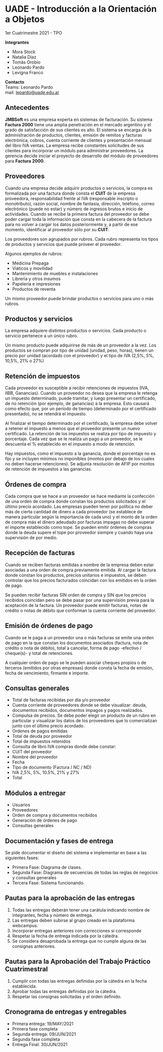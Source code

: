 # UADE - Introducción a la Orientación a Objetos
1er Cuatrimestre 2021 - TPO  

__Integrantes__  
- Mora Stock
- Natalia Diaz
- Tomás Orobio
- Leonardo Pardo
- Levigna Franco

__Contacto__  
Teams: Leonardo Pardo  
mail: lepardo@uade.edu.ar  

## Antecedentes

**JMBSoft** es una empresa experta en sistemas de facturación. Su sistema **Factura 2000** tiene una amplia penetración en el mercado argentino y el grado de satisfacción de sus clientes es alto.
El sistema se encarga de la administración de productos, clientes, emisión de remitos y facturas electrónica, cobros, cuenta corriente de clientes y presentación mensual del libro IVA ventas.
La empresa recibe constantes solicitudes de sus clientes para incorporar un módulo para administrar proveedores. La gerencia decide iniciar el proyecto de desarrollo del módulo de proveedores para **Factura 2000**.

## Proveedores

Cuando una empresa decide adquirir productos o servicios, la compra es formalizada por una factura donde consta el **CUIT** de la empresa proveedora, responsabilidad frente al IVA (responsable inscripto o monotributo), razón social, nombre de fantasía, dirección, teléfono, correo electrónico (puede no estar) y número de ingresos brutos e inicio de actividades.
Cuando se recibe la primera factura del proveedor se debe poder cargar toda la información que consta en la cabecera de la factura para no volver a cargar los datos posteriormente y, a partir de ese momento, identificar al proveedor sólo por su **CUIT**.

Los proveedores son agrupados por rubros. Cada rubro representa los tipos de productos y servicios que puede proveer el proveedor.

Algunos ejemplos de rubros:

- Medicina Prepaga
- Viáticos y movilidad
- Mantenimiento de muebles e instalaciones
- Librería y otros insumos
- Papelería e impresiones
- Productos de reventa

Un mismo proveedor puede brindar productos o servicios para uno o más rubros.

## Productos y servicios

La empresa adquiere distintos productos o servicios. Cada producto o servicio pertenece a un único rubro.

Un mismo producto puede adquirirse de más de un proveedor a la vez.
Los productos se compran por tipo de unidad (unidad, peso, horas), tienen un precio por unidad (acordado con el proveedor) y el tipo de IVA (2,5%, 5%, 10,5%, 21% o 27%)


## Retención de impuestos

Cada proveedor es susceptible a recibir retenciones de impuestos (IVA, IIBB, Ganancias). Cuando un proveedor no desea que la empresa le retenga un impuesto determinado, puede tramitar, y luego presentar un certificado, de no retención (por ejemplo, de ganancias) a la empresa. Esto causará como efecto que, por un período de tiempo (determinado por el certificado presentado), no se retendrá el impuesto.

Al finalizar el tiempo determinado por el certificado, la empresa debe volver a retener el impuesto a menos que el proveedor presente un nuevo certificado.
La retención de los impuestos se realiza por tipo de impuesto y porcentaje. Cada vez que se le realiza un pago a un proveedor, se le descuenta el % establecido en el impuesto a modo de retención.

Hay impuestos, como el impuesto a la ganancia, donde el porcentaje no es fijo y se incluyen mínimos no imponibles (montos por debajo de los cuales no deben hacerse retenciones). Se adjunta resolución de AFIP por montos de retención de impuestos a las ganancias.

## Órdenes de compra

Cada compra que se hace a un proveedor se hace mediante la confección de una orden de compra donde constan los productos solicitados y el último precio acordado.
Las empresas pueden tener por política no deber más de cierta cantidad de dinero a cada proveedor (se establece de manera particular según la importancia de cada uno) y el monto de la orden de compra más el dinero adeudado por facturas impagas no debe superar el importe establecido como tope. Se pueden emitir órdenes de compras donde la deuda supere el tope por proveedor siempre y cuando haya una supervisión de por medio.

## Recepción de facturas

Cuando se reciben facturas emitidas a nombre de la empresa deben estar asociadas a una orden de compra previamente emitida. Al cargar la factura donde constan los productos, precios unitarios e impuestos, se deben controlar que los precios facturados coincidan con los emitidos en la orden de pago.

Se pueden recibir facturas SIN orden de compra y SIN que los precios recibidos coincidan pero se debe pasar por una supervisión previa para la aceptación de la factura.
Un proveedor puede emitir facturas, notas de crédito o notas de débito que conforman la cuenta corriente del proveedor.

## Emisión de órdenes de pago

Cuando se le paga a un proveedor una o más facturas se emite una orden de pago en la que constan los documentos asociados (factura, nota de crédito o nota de débito), total a cancelar, forma de pago -efectivo / cheque(s)- y total de retenciones.

A cualquier orden de pago se le pueden asociar cheques propios o de terceros (emitidos por otras empresas) donde consta la fecha de emisión, fecha de vencimiento, firmante e importe.

## Consultas generales

- Total de facturas recibidas por día y/o proveedor
- Cuenta corriente de proveedores donde se debe visualizar: deuda, documentos recibidos, documentos impagos y pagos realizados.
- Compulsa de precios. Se debe poder elegir un producto de un rubro en particular y visualizar los datos de los proveedores que lo comercializan junto con el último precio acordado.
- Ordenes de pagos emitidas
- Total de deuda por proveedor
- Total de impuestos retenidos
- Consulta de libro IVA compras donde debe constar:
- CUIT del proveedor
- Nombre del proveedor
- Fecha
- Tipo de documento (Factura / NC / ND)
- IVA 2,5%, 5%, 10.5%, 21% y 27%
- Total

## Módulos a entregar

- Usuarios
- Proveedores
- Orden de compra y documentos recibidos
- Generación de órdenes de pago
- Consultas generales

## Documentación y fases de entrega
Se pide documentar el diseño del sistema e implementar en base a las siguientes fases:

- Primera Fase: Diagrama de clases.
- Segunda Fase: Diagrama de secuencias de todas las reglas de negocios y consultas generales
- Tercera Fase: Sistema funcionando.

## Pautas para la aprobación de las entregas

1. Todas las entregas deberán tener una carátula indicando nombre de integrantes, fecha y número de entrega.
2. Las entregas deben subirse al grupo creado en la plataforma webcampus.
3. Incorporar entregas anteriores con correcciones si corresponde
4. Respetar la fecha de entrega indicada por la cátedra.
5. Se considera desaprobada la entrega que no cumple alguna de las consignas anteriores.

## Pautas para la Aprobación del Trabajo Práctico Cuatrimestral
1. Cumplir con todas las entregas definidas por la cátedra en la fecha establecida.
2. Aprobar todas las entregas definidas por la cátedra.
3. Respetar las consignas solicitadas y el orden definido.

## Cronograma de entregas y entregables
- Primera entrega: 19/MAY/2021
- Primera fase completa
- Segunda entrega: 09/JUN/2021
- Segunda fase completa
- Entrega Final: 30/JUN/2021

